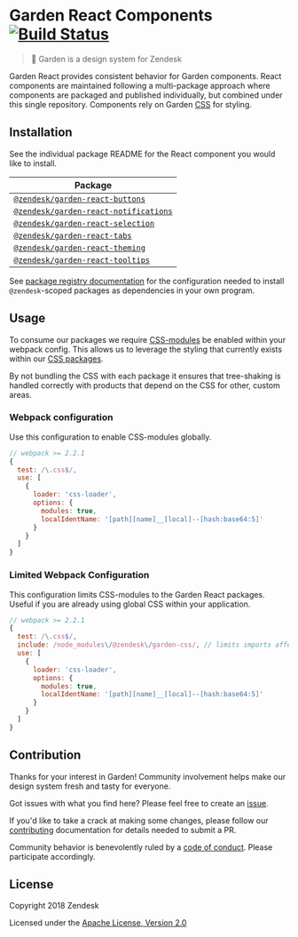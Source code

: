 # Garden React Components [![Build Status](https://travis-ci.com/zendeskgarden/react-components.svg?token=dDt9s6smCMgz269xNbpz&branch=next)](https://travis-ci.com/zendeskgarden/react-components)

> :seedling: Garden is a design system for Zendesk

Garden React provides consistent behavior for Garden components.
React components are maintained following a multi-package approach where
components are packaged and published individually, but combined under
this single repository. Components rely on Garden
[CSS](https://github.com/zendeskgarden/css-components) for styling.

## Installation

See the individual package README for the React component you would like
to install.

| Package                                                         |
| --------------------------------------------------------------- |
| [`@zendesk/garden-react-buttons`](packages/buttons)             |
| [`@zendesk/garden-react-notifications`](packages/notifications) |
| [`@zendesk/garden-react-selection`](packages/selection)         |
| [`@zendesk/garden-react-tabs`](packages/tabs)                   |
| [`@zendesk/garden-react-theming`](packages/theming)             |
| [`@zendesk/garden-react-tooltips`](packages/tooltips)           |

See [package registry
documentation](https://github.com/zendeskgarden/LANDSCAPE/wiki/Package-Registry)
for the configuration needed to install `@zendesk`-scoped packages as
dependencies in your own program.

## Usage

To consume our packages we require [CSS-modules](https://github.com/css-modules/css-modules) be enabled within your webpack config. This allows us to leverage the styling that currently exists within our [CSS packages](https://github.com/zendeskgarden/css-components).

By not bundling the CSS with each package it ensures that tree-shaking is handled correctly with products that depend on the CSS for other, custom areas.

### Webpack configuration

Use this configuration to enable CSS-modules globally.

```js
// webpack >= 2.2.1
{
  test: /\.css$/,
  use: [
    {
      loader: 'css-loader',
      options: {
        modules: true,
        localIdentName: '[path][name]__[local]--[hash:base64:5]'
      }
    }
  ]
}
```

### Limited Webpack Configuration

This configuration limits CSS-modules to the Garden React packages. Useful if you are already using global CSS within your application.

```js
// webpack >= 2.2.1
{
  test: /\.css$/,
  include: /node_modules\/@zendesk\/garden-css/, // limits imports affected by loader
  use: [
    {
      loader: 'css-loader',
      options: {
        modules: true,
        localIdentName: '[path][name]__[local]--[hash:base64:5]'
      }
    }
  ]
}
```

## Contribution

Thanks for your interest in Garden! Community involvement helps make our
design system fresh and tasty for everyone.

Got issues with what you find here? Please feel free to create an
[issue](https://github.com/zendeskgarden/react-components/issues/new).

If you'd like to take a crack at making some changes, please follow our
[contributing](.github/CONTRIBUTING.md) documentation for details
needed to submit a PR.

Community behavior is benevolently ruled by a [code of
conduct](.github/CODE_OF_CONDUCT.md). Please participate accordingly.

## License

Copyright 2018 Zendesk

Licensed under the [Apache License, Version 2.0](LICENSE.md)
